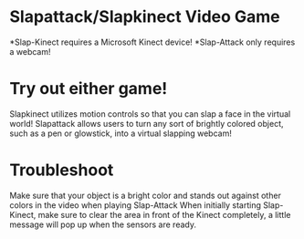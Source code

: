 # Slapattack/Slapkinect Video Game
*Slap-Kinect requires a Microsoft Kinect device!
*Slap-Attack only requires a webcam!

# Try out either game!
Slapkinect utilizes motion controls so that you can slap a face in the 
virtual world! Slapattack allows users to turn any sort of brightly colored
object, such as a pen or glowstick, into a virtual slapping webcam!

# Troubleshoot
Make sure that your object is a bright color and stands out against other
colors in the video when playing Slap-Attack
When initially starting Slap-Kinect, make sure to clear the area in front
of the Kinect completely, a little message will pop up when the sensors are
ready.
